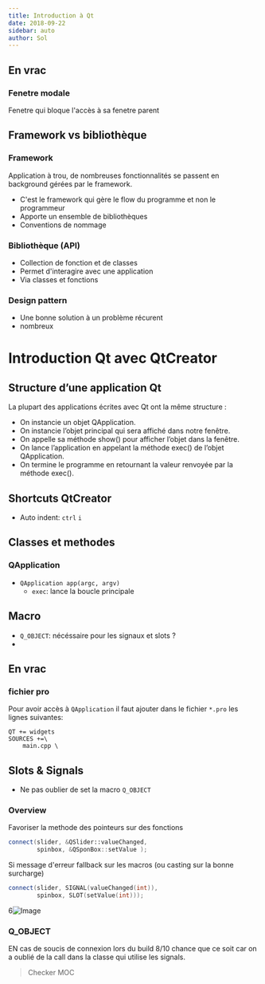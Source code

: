 ```yaml
---
title: Introduction à Qt
date: 2018-09-22
sidebar: auto
author: Sol
---
```


## En vrac

### Fenetre modale
Fenetre qui bloque l'accès à sa fenetre parent

## Framework vs bibliothèque
### Framework
Application à trou, de nombreuses fonctionnalités se passent en background gérées par le framework.

* C'est le framework qui gère le flow du programme et non le programmeur
* Apporte un ensemble de bibliothèques
* Conventions de nommage




### Bibliothèque (API)
* Collection de fonction et de classes
* Permet d'interagire avec une application
* Via classes et fonctions


### Design pattern
* Une bonne solution à un problème récurent
* nombreux


# Introduction Qt avec QtCreator

## Structure d’une application Qt
La plupart des applications écrites avec Qt ont la même structure :
* On instancie un objet QApplication.
* On instancie l’objet principal qui sera affiché dans notre fenêtre.
* On appelle sa méthode show() pour afficher l’objet dans la fenêtre.
* On lance l’application en appelant la méthode exec() de l’objet QApplication.
* On termine le programme en retournant la valeur renvoyée par la méthode exec().

## Shortcuts QtCreator
* Auto indent: `ctrl` `i`

## Classes et methodes
### QApplication
* `QApplication app(argc, argv)`
  * `exec`: lance la boucle principale

## Macro
* `Q_OBJECT`: nécéssaire pour les signaux et slots ?
* 


## En vrac
### fichier pro
Pour avoir accès à `QApplication` il faut ajouter dans le fichier `*.pro` les lignes suivantes:

```
QT += widgets
SOURCES +=\
    main.cpp \
```



## Slots & Signals
* Ne pas oublier  de set la macro `Q_OBJECT`

### Overview
Favoriser la methode des pointeurs sur des fonctions 
```cpp
connect(slider, &QSlider::valueChanged, 
        spinbox, &QSponBox::setValue );
```

Si message d'erreur fallback sur les macros (ou casting sur la bonne surcharge)
```cpp
connect(slider, SIGNAL(valueChanged(int)),
        spinbox, SLOT(setValue(int)));
```

6![Image](https://i.imgur.com/90y8O2R.png)


### Q_OBJECT
EN cas de soucis de connexion lors du build 8/10 chance que ce soit car on a oublié de la call dans la classe qui utilise les signals.

> Checker MOC
